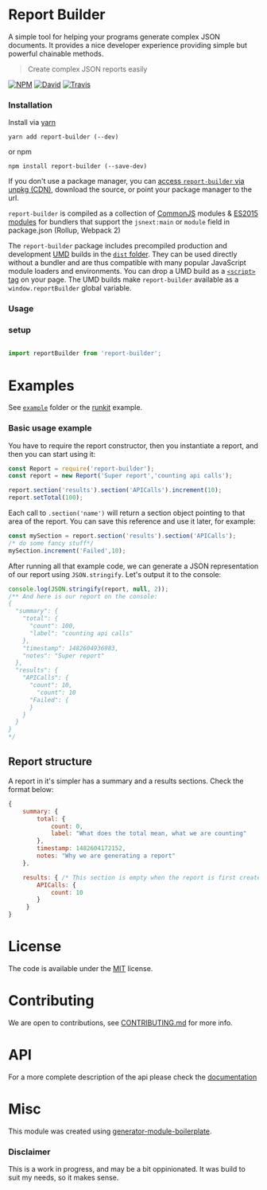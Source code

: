 # Report Builder

A simple tool for helping your programs generate complex JSON documents.
It provides a nice developer experience providing simple but powerful chainable methods.

> Create complex JSON reports easily

[![NPM](https://img.shields.io/npm/v/report-builder.svg?style=flat-square)](https://www.npmjs.com/package/report-builder)
[![David](https://img.shields.io/david/danielo515/report-builder.svg?style=flat-square)](https://david-dm.org/danielo515/report-builder)
[![Travis](https://img.shields.io/travis/danielo515/report-builder/master.svg?style=flat-square)](https://travis-ci.org/danielo515/report-builder)

### Installation

Install via [yarn](https://github.com/yarnpkg/yarn)

	yarn add report-builder (--dev)

or npm

	npm install report-builder (--save-dev)


If you don't use a package manager, you can [access `report-builder` via unpkg (CDN)](https://unpkg.com/report-builder/), download the source, or point your package manager to the url.

`report-builder` is compiled as a collection of [CommonJS](http://webpack.github.io/docs/commonjs.html) modules & [ES2015 modules](http://www.2ality.com/2014/09/es6-modules-final.html) for bundlers that support the `jsnext:main` or `module` field in package.json (Rollup, Webpack 2)

The `report-builder` package includes precompiled production and development [UMD](https://github.com/umdjs/umd) builds in the [`dist` folder](https://unpkg.com/report-builder/dist/). They can be used directly without a bundler and are thus compatible with many popular JavaScript module loaders and environments. You can drop a UMD build as a [`<script>` tag](https://unpkg.com/report-builder) on your page. The UMD builds make `report-builder` available as a `window.reportBuilder` global variable.

### Usage

### setup

```js

import reportBuilder from 'report-builder';

```

# Examples

See [`example`](examples/script.js) folder or the [runkit](https://runkit.com/danielo515/report-builder) example.


### Basic usage example

You have to require the report constructor, then you instantiate a report, and then you can start using it:

```js
const Report = require('report-builder');
const report = new Report('Super report','counting api calls');

report.section('results').section('APICalls').increment(10);
report.setTotal(100);

```

Each call to `.section('name')` will return a section object pointing to that area of the report.
You can save this reference and use it later, for example:

```js
const mySection = report.section('results').section('APICalls');
/* do some fancy stuff*/
mySection.increment('Failed',10);
```

After running all that example code, we can generate a JSON representation of our report
using `JSON.stringify`. Let's output it to the console:

```js
console.log(JSON.stringify(report, null, 2));
/** And here is our report on the console:
{
  "summary": {
    "total": {
      "count": 100,
      "label": "counting api calls"
    },
    "timestamp": 1482604936983,
    "notes": "Super report"
  },
  "results": {
    "APICalls": {
      "count": 10,
        "count": 10
      "Failed": {
      }
    }
  }
}
*/
```
## Report structure

A report in it's simpler has a summary and a results sections.
Check the format below:

```js
{
    summary: {
        total: {
            count: 0,
            label: "What does the total mean, what we are counting"
        },
        timestamp: 1482604172152,
        notes: "Why we are generating a report"
    },

    results: { /* This section is empty when the report is first created*/
        APICalls: {
            count: 10
        }
     }
}
```

# License

The code is available under the [MIT](LICENSE) license.

# Contributing

We are open to contributions, see [CONTRIBUTING.md](CONTRIBUTING.md) for more info.


# API

For a more complete description of the api please check the [documentation](https://danielo515.github.io/report-builder)

# Misc

This module was created using [generator-module-boilerplate](https://github.com/duivvv/generator-module-boilerplate).

### Disclaimer

This is a work in progress, and may be a bit oppinionated. It was build to suit my needs, so it makes sense.
